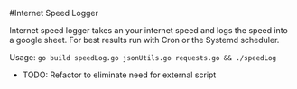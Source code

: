 #Internet Speed Logger

Internet speed logger takes an your internet speed and logs the speed into a google sheet.
For best results run with Cron or the Systemd scheduler. 

Usage: `go build speedLog.go jsonUtils.go requests.go && ./speedLog`

* TODO: Refactor to eliminate need for external script
